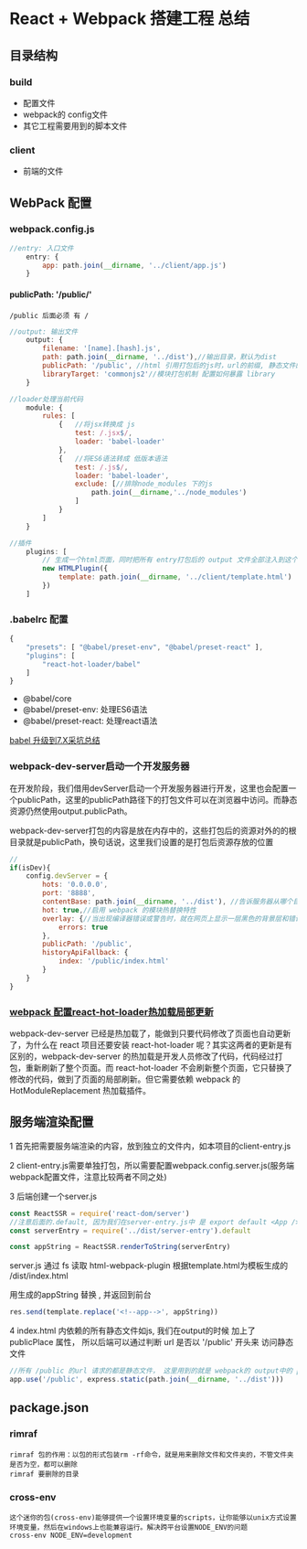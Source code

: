 # React + Webpack 搭建工程 总结

## 目录结构

### build

+ 配置文件  
+ webpack的 config文件
+ 其它工程需要用到的脚本文件

### client

+ 前端的文件

## WebPack 配置

### webpack.config.js

```js
//entry: 入口文件
    entry: {
        app: path.join(__dirname, '../client/app.js')
    }
```

#### publicPath: '/public/'

    /public 后面必须 有 /

```js
//output: 输出文件
    output: {
        filename: '[name].[hash].js',
        path: path.join(__dirname, '../dist'),//输出目录，默认为dist
        publicPath: '/public', //html 引用打包后的js时，url的前缀, 静态文件的 基础路径
        libraryTarget: 'commonjs2'//模块打包机制 配置如何暴露 library
    }
```

```js
//loader处理当前代码
    module: {
        rules: [
            {   //将jsx转换成 js
                test: /.jsx$/,
                loader: 'babel-loader'  
            },
            {   //将ES6语法转成 低版本语法
                test: /.js$/,
                loader: 'babel-loader',
                exclude: [//排除node_modules 下的js
                    path.join(__dirname,'../node_modules')
                ]  
            }
        ]
    }
```

```js
//插件
    plugins: [
        // 生成一个html页面，同时把所有 entry打包后的 output 文件全部注入到这个html页面
        new HTMLPlugin({
            template: path.join(__dirname, '../client/template.html')
        })
    ]
```

### .babelrc 配置

```js
{
    "presets": [ "@babel/preset-env", "@babel/preset-react" ],
    "plugins": [
        "react-hot-loader/babel"
    ]
}  
```

+ @babel/core
+ @babel/preset-env: 处理ES6语法 
+ @babel/preset-react: 处理react语法

[babel 升级到7.X采坑总结](https://segmentfault.com/a/1190000016458913)

### webpack-dev-server启动一个开发服务器

在开发阶段，我们借用devServer启动一个开发服务器进行开发，这里也会配置一个publicPath，这里的publicPath路径下的打包文件可以在浏览器中访问。而静态资源仍然使用output.publicPath。

webpack-dev-server打包的内容是放在内存中的，这些打包后的资源对外的的根目录就是publicPath，换句话说，这里我们设置的是打包后资源存放的位置

```js
//
if(isDev){
    config.devServer = {
        hots: '0.0.0.0',
        port: '8888',
        contentBase: path.join(__dirname, '../dist'), //告诉服务器从哪个目录中提供内容
        hot: true,//启用 webpack 的模块热替换特性
        overlay: {//当出现编译器错误或警告时，就在网页上显示一层黑色的背景层和错误信息
            errors: true
        },
        publicPath: '/public',
        historyApiFallback: {
            index: '/public/index.html'
        }
    }
}
```

### [webpack 配置react-hot-loader热加载局部更新](https://blog.csdn.net/huangpb123/article/details/78556652)

webpack-dev-server 已经是热加载了，能做到只要代码修改了页面也自动更新了，为什么在 react 项目还要安装 react-hot-loader 呢？其实这两者的更新是有区别的，webpack-dev-server 的热加载是开发人员修改了代码，代码经过打包，重新刷新了整个页面。而 react-hot-loader 不会刷新整个页面，它只替换了修改的代码，做到了页面的局部刷新。但它需要依赖 webpack 的 HotModuleReplacement 热加载插件。

## 服务端渲染配置

1 首先把需要服务端渲染的内容，放到独立的文件内，如本项目的client-entry.js

2 client-entry.js需要单独打包，所以需要配置webpack.config.server.js(服务端webpack配置文件，注意比较两者不同之处)

3 后端创建一个server.js

```js
const ReactSSR = require('react-dom/server')
//注意后面的.default, 因为我们在server-entry.js中 是 export default <App />
const serverEntry = require('../dist/server-entry').default

const appString = ReactSSR.renderToString(serverEntry)
```

server.js 通过 fs 读取 html-webpack-plugin 根据template.html为模板生成的 /dist/index.html

用生成的appString 替换 <!--app-->, 并返回到前台

```js
res.send(template.replace('<!--app-->', appString))
```

4 index.html 内依赖的所有静态文件如js, 我们在output的时候 加上了 publicPlace 属性，
所以后端可以通过判断 url 是否以 '/public' 开头来 访问静态文件

```js
//所有 /public 的url 请求的都是静态文件， 这里用到的就是 webpack的 output中的 publicPath属性
app.use('/public', express.static(path.join(__dirname, '../dist')))  
```

## package.json

### rimraf

    rimraf 包的作用：以包的形式包装rm -rf命令，就是用来删除文件和文件夹的，不管文件夹是否为空，都可以删除
    rimraf 要删除的目录

### cross-env

    这个迷你的包(cross-env)能够提供一个设置环境变量的scripts，让你能够以unix方式设置环境变量，然后在windows上也能兼容运行。解决跨平台设置NODE_ENV的问题
    cross-env NODE_ENV=development
